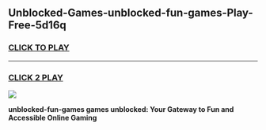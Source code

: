 
## Unblocked-Games-unblocked-fun-games-Play-Free-5d16q
<h3>
<a href="https://premium76.site?title=unblocked-fun-games&ref=09A">CLICK TO PLAY</a></h3>
<hr>

<h3>
<a href="https://premium76.site?title=unblocked-fun-games&ref=09A">CLICK 2 PLAY</a>
  
</h3>

<a href="https://premium76.site?title=unblocked-fun-games&ref=09A"><img src="https://clearcache.store/games.png"></a>


**unblocked-fun-games games unblocked: Your Gateway to Fun and Accessible Online Gaming**
